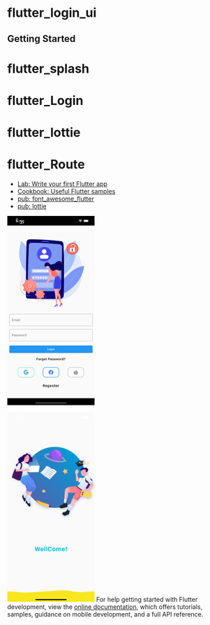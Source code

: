 # flutter_login_ui

## Getting Started

# flutter_splash
# flutter_Login
# flutter_lottie
# flutter_Route

- [Lab: Write your first Flutter app](https://docs.flutter.dev/get-started/codelab)
- [Cookbook: Useful Flutter samples](https://docs.flutter.dev/cookbook)
- [pub: font_awesome_flutter](https://pub.dev/packages/font_awesome_flutter)
- [pub: lottie](https://pub.dev/packages/lottie)

<img
  src="https://github.com/ZawXtutAung/flutter_login_ui/blob/master/ScreenShort/login.png"
  alt="Alt text"
  title="Optional title"
  style="display: inline-block; margin: 0 auto; max-width: 200px">

  <img
  src="https://github.com/ZawXtutAung/flutter_login_ui/blob/master/ScreenShort/splash.png"
  alt="Alt text"
  title="Optional title"
  style="display: inline-block; margin: 0 auto; max-width: 200px">
For help getting started with Flutter development, view the
[online documentation](https://docs.flutter.dev/), which offers tutorials,
samples, guidance on mobile development, and a full API reference.

